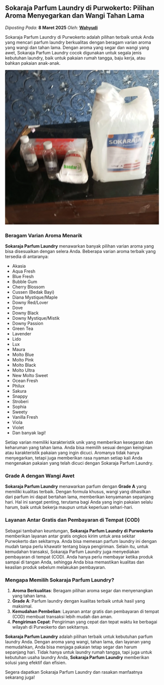 ## Sokaraja Parfum Laundry di Purwokerto: Pilihan Aroma Menyegarkan dan Wangi Tahan Lama
_Diposting Pada:_ **8 Maret 2025**
_Oleh:_  [**Wahyudi**](https://bandarlaundry.github.io/blog/menu/wahyudi.html)

Sokaraja Parfum Laundry di Purwokerto adalah pilihan terbaik untuk Anda yang mencari parfum laundry berkualitas dengan beragam varian aroma yang wangi dan tahan lama. Dengan aroma yang segar dan wangi yang awet, Sokaraja Parfum Laundry cocok digunakan untuk segala jenis kebutuhan laundry, baik untuk pakaian rumah tangga, baju kerja, atau bahkan pakaian anak-anak.

![Sokaraja Parfum Laundry di Purwokerto: Pilihan Aroma Menyegarkan dan Wangi Tahan Lama](https://raw.githubusercontent.com/bandarlaundry/blog/refs/heads/images/bl-sokaraja-parfum-laundry-di-purwokerto.webp)

### Beragam Varian Aroma Menarik

**Sokaraja Parfum Laundry** menawarkan banyak pilihan varian aroma yang bisa disesuaikan dengan selera Anda. Beberapa varian aroma terbaik yang tersedia di antaranya:

- Akasia  
- Aqua Fresh  
- Blue Fresh  
- Bubble Gum  
- Cherry Blossom  
- Cussen (Bedak Bayi)  
- Diana Mystique/Maple  
- Downy Red/Lover  
- Dove  
- Downy Black  
- Downy Mystique/Mistik  
- Downy Passion  
- Green Tea  
- Lavender  
- Lido  
- Lux  
- Maura  
- Molto Blue  
- Molto Pink  
- Molto Black  
- Molto Ultra  
- New Molto Sweet  
- Ocean Fresh  
- Philux  
- Sakura  
- Snappy  
- Stroberi  
- Sophia  
- Sweety  
- Vanilla Fresh  
- Viola  
- Violet  
- Dan banyak lagi!

Setiap varian memiliki karakteristik unik yang memberikan kesegaran dan keharuman yang tahan lama. Anda bisa memilih sesuai dengan keinginan atau karakteristik pakaian yang ingin dicuci. Aromanya tidak hanya menyegarkan, tetapi juga memberikan rasa nyaman setiap kali Anda mengenakan pakaian yang telah dicuci dengan Sokaraja Parfum Laundry.

### Grade A dengan Wangi Awet

**Sokaraja Parfum Laundry** menawarkan parfum dengan **Grade A** yang memiliki kualitas terbaik. Dengan formula khusus, wangi yang dihasilkan dari parfum ini dapat bertahan lama, memberikan kenyamanan sepanjang hari. Hal ini sangat penting, terutama bagi Anda yang ingin pakaian selalu harum, baik untuk bekerja maupun untuk keperluan sehari-hari.

### Layanan Antar Gratis dan Pembayaran di Tempat (COD)

Sebagai tambahan keuntungan, **Sokaraja Parfum Laundry di Purwokerto** memberikan layanan antar gratis ongkos kirim untuk area sekitar Purwokerto dan sekitarnya. Anda bisa memesan parfum laundry ini dengan mudah tanpa perlu khawatir tentang biaya pengiriman. Selain itu, untuk kemudahan transaksi, Sokaraja Parfum Laundry juga menyediakan pembayaran di tempat (COD). Anda hanya perlu membayar ketika produk sampai di tangan Anda, sehingga Anda bisa memastikan kualitas dan keaslian produk sebelum melakukan pembayaran.

### Mengapa Memilih Sokaraja Parfum Laundry?

1. **Aroma Berkualitas**: Beragam pilihan aroma segar dan menyenangkan yang tahan lama.
2. **Grade A**: Parfum laundry dengan kualitas terbaik untuk hasil yang maksimal.
3. **Kemudahan Pembelian**: Layanan antar gratis dan pembayaran di tempat (COD) membuat transaksi lebih mudah dan aman.
4. **Pengiriman Cepat**: Pengiriman yang cepat dan tepat waktu ke berbagai wilayah di Purwokerto dan sekitarnya.

**Sokaraja Parfum Laundry** adalah pilihan terbaik untuk kebutuhan parfum laundry Anda. Dengan aroma yang wangi, tahan lama, dan layanan yang memudahkan, Anda bisa menjaga pakaian tetap segar dan harum sepanjang hari. Tidak hanya untuk laundry rumah tangga, tapi juga untuk kebutuhan usaha laundry Anda, **Sokaraja Parfum Laundry** memberikan solusi yang efektif dan efisien.

Segera dapatkan Sokaraja Parfum Laundry dan rasakan manfaatnya sekarang juga!
